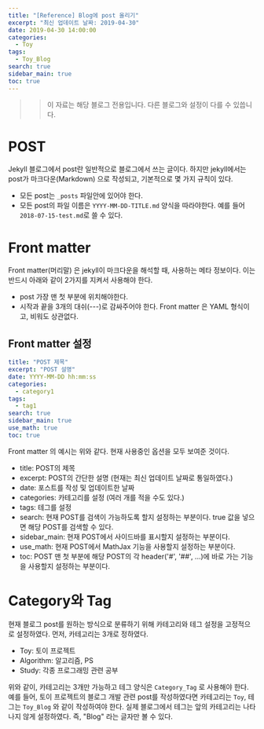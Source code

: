 ```yaml
---
title: "[Reference] Blog에 post 올리기"
excerpt: "최신 업데이트 날짜: 2019-04-30"
date: 2019-04-30 14:00:00
categories:
  - Toy
tags:
  - Toy_Blog
search: true
sidebar_main: true
toc: true
---
```


>> 이 자료는 해당 블로그 전용입니다. 다른 블로그와 설정이 다를 수 있씁니다.

# POST
Jekyll 블로그에서 post란 일반적으로 블로그에서 쓰는 글이다. 하지만 jekyll에서는 post가 마크다운(Markdown) 으로 작성되고, 기본적으로 몇 가지 규칙이 있다.
- 모든 post는 ```_posts``` 파일안에 있어야 한다.
- 모든 post의 파일 이름은 ```YYYY-MM-DD-TITLE.md``` 양식을 따라야한다. 예를 들어 ```2018-07-15-test.md```로 쓸 수 있다.


# Front matter
Front matter(머리말) 은 jekyll이 마크다운을 해석할 때, 사용하는 메타 정보이다. 이는 반드시 아래와 같이 2가지를 지켜서 사용해야 한다.
- post 가장 맨 첫 부분에 위치해야한다.
- 시작과 끝을 3개의 대쉬(---)로 감싸주어야 한다.
Front matter 은 YAML 형식이고, 비워도 상관없다.

## Front matter 설정

```yml
title: "POST 제목"
excerpt: "POST 설명"
date: YYYY-MM-DD hh:mm:ss
categories:
  - category1
tags:
  - tag1
search: true
sidebar_main: true
use_math: true
toc: true
```

Front matter 의 예시는 위와 같다. 현재 사용중인 옵션을 모두 보여준 것이다.
- title: POST의 제목
- excerpt: POST의 간단한 설명 (현재는 최신 업데이트 날짜로 통일하였다.)
- date: 포스트를 작성 및 업데이트한 날짜
- categories: 카테고리를 설정 (여러 개를 적을 수도 있다.)
- tags: 테그를 설정
- search: 현재 POST를 검색이 가능하도록 할지 설정하는 부분이다. true 값을 넣으면 해당 POST를 검색할 수 있다.
- sidebar_main: 현재 POST에서 사이드바를 표시할지 설정하는 부분이다.
- use_math: 현재 POST에서 MathJax 기능을 사용할지 설정하는 부분이다.
- toc: POST 맨 첫 부분에 해당 POST의 각 header('#', '##', ...)에 바로 가는 기능을 사용할지 설정하는 부분이다.


# Category와 Tag
현재 블로그 post를 원하는 방식으로 분류하기 위해 카테고리와 테그 설정을 고정적으로 설정하였다. 먼저, 카테고리는 3개로 정하였다.
- Toy: 토이 프로젝트
- Algorithm: 알고리즘, PS
- Study: 각종 프로그래밍 관련 공부

위와 같이, 카테고리는 3개만 가능하고 테그 양식은 ```Category_Tag``` 로 사용해야 한다. 예를 들어, 토이 프로젝트의 블로그 개발 관련 post를 작성하였다면 카테고리는 ```Toy```, 테그는 ```Toy_Blog``` 와 같이 작성하여야 한다. 실제 블로그에서 테그는 앞의 카테고리는 나타나지 않게 설정하였다. 즉, "Blog" 라는 글자만 볼 수 있다.
